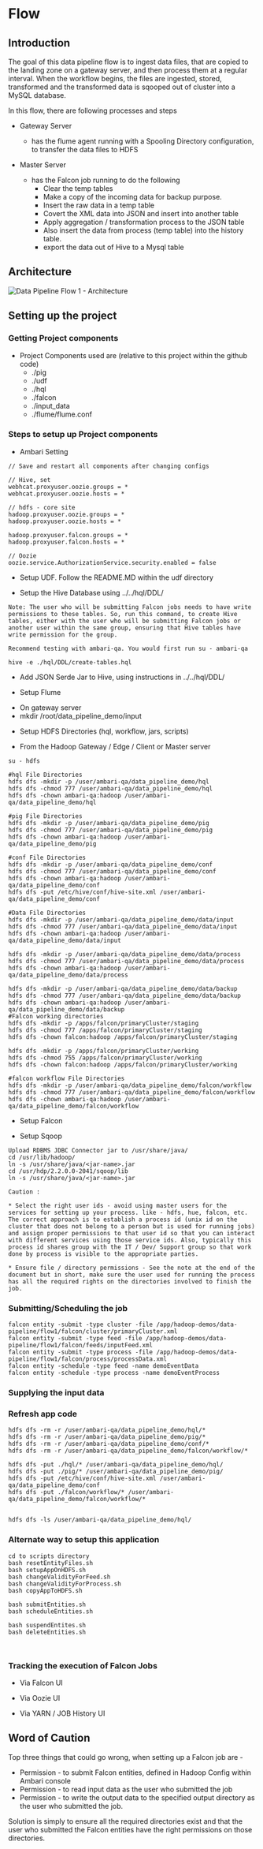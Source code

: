 # Flow

## Introduction

The goal of this data pipeline flow is to ingest data files, that are copied to the landing zone on a gateway server, and then process them at a regular interval. When the workflow begins, the files are ingested, stored, transformed and the transformed data is sqooped out of cluster into a MySQL database. 

In this flow, there are following processes and steps 

* Gateway Server
	* has the flume agent running with a Spooling Directory configuration, to transfer the data files to HDFS
	
* Master Server 
	* has the Falcon job running to do the following	
		* Clear the temp tables
		* Make a copy of the incoming data for backup purpose. 
		* Insert the raw data in a temp table
		* Covert the XML data into JSON and insert into another table 
		* Apply aggregation / transformation process to the JSON table 
		* Also insert the data from process (temp table) into the history table.
		* export the data out of Hive to a Mysql table
		
## Architecture

![Data Pipeline Flow 1 - Architecture](https://raw.githubusercontent.com/sainib/hadoop-demos/master/data-pipeline/flow1/architecture.png)		

## Setting up the project		

### Getting Project components

* Project Components used are (relative to this project within the github code) 
	* ./pig
	* ./udf
	* ./hql
	* ./falcon
	* ./input_data
	* ./flume/flume.conf
	

### Steps to setup up Project components

* Ambari Setting
```
// Save and restart all components after changing configs

// Hive, set
webhcat.proxyuser.oozie.groups = *
webhcat.proxyuser.oozie.hosts = *

// hdfs - core site
hadoop.proxyuser.oozie.groups = *
hadoop.proxyuser.oozie.hosts = *

hadoop.proxyuser.falcon.groups = *
hadoop.proxyuser.falcon.hosts = *

// Oozie
oozie.service.AuthorizationService.security.enabled = false

```

* Setup UDF. Follow the README.MD within the udf directory

* Setup the Hive Database using ../../hql/DDL/
```
Note: The user who will be submitting Falcon jobs needs to have write permissions to these tables. So, run this command, to create Hive tables, either with the user who will be submitting Falcon jobs or another user within the same group, ensuring that Hive tables have write permission for the group.

Recommend testing with ambari-qa. You would first run su - ambari-qa

hive -e ./hql/DDL/create-tables.hql
```

* Add JSON Serde Jar to Hive, using instructions in  ../../hql/DDL/

* Setup Flume
 - On gateway server 
 - mkdir /root/data_pipeline_demo/input

* Setup HDFS Directories (hql, workflow, jars, scripts)
 - From the Hadoop Gateway / Edge / Client or Master server 
 ```
 su - hdfs 

 #hql File Directories 
hdfs dfs -mkdir -p /user/ambari-qa/data_pipeline_demo/hql
hdfs dfs -chmod 777 /user/ambari-qa/data_pipeline_demo/hql
hdfs dfs -chown ambari-qa:hadoop /user/ambari-qa/data_pipeline_demo/hql

 #pig File Directories 
hdfs dfs -mkdir -p /user/ambari-qa/data_pipeline_demo/pig
hdfs dfs -chmod 777 /user/ambari-qa/data_pipeline_demo/pig
hdfs dfs -chown ambari-qa:hadoop /user/ambari-qa/data_pipeline_demo/pig
 
 #conf File Directories 
hdfs dfs -mkdir -p /user/ambari-qa/data_pipeline_demo/conf
hdfs dfs -chmod 777 /user/ambari-qa/data_pipeline_demo/conf
hdfs dfs -chown ambari-qa:hadoop /user/ambari-qa/data_pipeline_demo/conf
hdfs dfs -put /etc/hive/conf/hive-site.xml /user/ambari-qa/data_pipeline_demo/conf
 
 #Data File Directories 
hdfs dfs -mkdir -p /user/ambari-qa/data_pipeline_demo/data/input
hdfs dfs -chmod 777 /user/ambari-qa/data_pipeline_demo/data/input
hdfs dfs -chown ambari-qa:hadoop /user/ambari-qa/data_pipeline_demo/data/input
 
hdfs dfs -mkdir -p /user/ambari-qa/data_pipeline_demo/data/process
hdfs dfs -chmod 777 /user/ambari-qa/data_pipeline_demo/data/process
hdfs dfs -chown ambari-qa:hadoop /user/ambari-qa/data_pipeline_demo/data/process

hdfs dfs -mkdir -p /user/ambari-qa/data_pipeline_demo/data/backup
hdfs dfs -chmod 777 /user/ambari-qa/data_pipeline_demo/data/backup
hdfs dfs -chown ambari-qa:hadoop /user/ambari-qa/data_pipeline_demo/data/backup
#Falcon working directories 
hdfs dfs -mkdir -p /apps/falcon/primaryCluster/staging
hdfs dfs -chmod 777 /apps/falcon/primaryCluster/staging
hdfs dfs -chown falcon:hadoop /apps/falcon/primaryCluster/staging

hdfs dfs -mkdir -p /apps/falcon/primaryCluster/working
hdfs dfs -chmod 755 /apps/falcon/primaryCluster/working
hdfs dfs -chown falcon:hadoop /apps/falcon/primaryCluster/working

 #falcon workflow File Directories 
hdfs dfs -mkdir -p /user/ambari-qa/data_pipeline_demo/falcon/workflow
hdfs dfs -chmod 777 /user/ambari-qa/data_pipeline_demo/falcon/workflow
hdfs dfs -chown ambari-qa:hadoop /user/ambari-qa/data_pipeline_demo/falcon/workflow
```

* Setup Falcon

* Setup Sqoop
```
Upload RDBMS JDBC Connector jar to /usr/share/java/
cd /usr/lib/hadoop/
ln -s /usr/share/java/<jar-name>.jar
cd /usr/hdp/2.2.0.0-2041/sqoop/lib
ln -s /usr/share/java/<jar-name>.jar
```

```
Caution : 

* Select the right user ids - avoid using master users for the services for setting up your process. like - hdfs, hue, falcon, etc. The correct approach is to establish a process id (unix id on the cluster that does not belong to a person but is used for running jobs) and assign proper permissions to that user id so that you can interact with different services using those service ids. Also, typically this process id shares group with the IT / Dev/ Support group so that work done by process is visible to the appropriate parties. 

* Ensure file / directory permissions - See the note at the end of the document but in short, make sure the user used for running the process has all the required rights on the directories involved to finish the job. 

```

### Submitting/Scheduling the job
```
falcon entity -submit -type cluster -file /app/hadoop-demos/data-pipeline/flow1/falcon/cluster/primaryCluster.xml
falcon entity -submit -type feed -file /app/hadoop-demos/data-pipeline/flow1/falcon/feeds/inputFeed.xml
falcon entity -submit -type process -file /app/hadoop-demos/data-pipeline/flow1/falcon/process/processData.xml
falcon entity -schedule -type feed -name demoEventData
falcon entity -schedule -type process -name demoEventProcess
```


### Supplying the input data 


### Refresh app code
```
hdfs dfs -rm -r /user/ambari-qa/data_pipeline_demo/hql/*
hdfs dfs -rm -r /user/ambari-qa/data_pipeline_demo/pig/*
hdfs dfs -rm -r /user/ambari-qa/data_pipeline_demo/conf/*
hdfs dfs -rm -r /user/ambari-qa/data_pipeline_demo/falcon/workflow/*

hdfs dfs -put ./hql/* /user/ambari-qa/data_pipeline_demo/hql/
hdfs dfs -put ./pig/* /user/ambari-qa/data_pipeline_demo/pig/
hdfs dfs -put /etc/hive/conf/hive-site.xml /user/ambari-qa/data_pipeline_demo/conf
hdfs dfs -put ./falcon/workflow/* /user/ambari-qa/data_pipeline_demo/falcon/workflow/*


hdfs dfs -ls /user/ambari-qa/data_pipeline_demo/hql/

```


### Alternate way to setup this application 
```
cd to scripts directory
bash resetEntityFiles.sh 
bash setupAppOnHDFS.sh
bash changeValidityForFeed.sh 
bash changeValidityForProcess.sh 
bash copyAppToHDFS.sh 

bash submitEntities.sh
bash scheduleEntities.sh

bash suspendEntites.sh
bash deleteEntities.sh

 
 ```

### Tracking the execution of Falcon Jobs

* Via Falcon UI 

* Via Oozie UI 

* Via YARN / JOB History UI


## Word of Caution 

Top three things that could go wrong, when setting up a Falcon job are - 

* Permission - to submit Falcon entities, defined in Hadoop Config within Ambari console
* Permission - to read input data as the user who submitted the job
* Permission - to write the output data to the specified output directory as the user who submitted the job. 

Solution is simply to ensure all the required directories exist and that the user who submitted the Falcon entities have the right permissions on those directories. 


